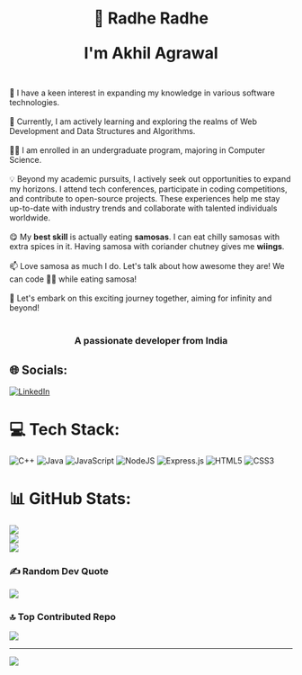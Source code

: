  <h1 align="center"> 🙏 Radhe Radhe

I'm Akhil Agrawal</h1><br>👀 I have a keen interest in expanding my knowledge in various software technologies.<br><br>🌱 Currently, I am actively learning and exploring the realms of Web Development and Data Structures and Algorithms.<br><br>🧑‍🎓 I am enrolled in an undergraduate program, majoring in Computer Science.<br><br>💡 Beyond my academic pursuits, I actively seek out opportunities to expand my horizons. I attend tech conferences, participate in coding competitions, and contribute to open-source projects. These experiences help me stay up-to-date with industry trends and collaborate with talented individuals worldwide.<br><br>😋 My **best skill** is actually eating **samosas**. I can eat chilly samosas with extra spices in it. Having samosa with coriander chutney gives me **wiings**.<br><br>📫 Love samosa as much I do. Let's talk about how awesome they are! We can code 🧑‍💻 while eating samosa!<br><br>🚀 Let's embark on this exciting journey together, aiming for infinity and beyond!<br><br>
 <h3 align="center"> A passionate developer from India </h3>


## 🌐 Socials:
[![LinkedIn](https://img.shields.io/badge/LinkedIn-%230077B5.svg?logo=linkedin&logoColor=white)](https://linkedin.com/in/https://www.linkedin.com/in/akhil-agrawal-soccer) 

# 💻 Tech Stack:
![C++](https://img.shields.io/badge/c++-%2300599C.svg?style=plastic&logo=c%2B%2B&logoColor=white) 
![Java](https://img.shields.io/badge/java-%23ED8B00.svg?style=plastic&logo=openjdk&logoColor=white)
 ![JavaScript](https://img.shields.io/badge/javascript-%23323330.svg?style=plastic&logo=javascript&logoColor=%23F7DF1E) ![NodeJS](https://img.shields.io/badge/node.js-6DA55F?style=plastic&logo=node.js&logoColor=white) ![Express.js](https://img.shields.io/badge/express.js-%23404d59.svg?style=plastic&logo=express&logoColor=%2361DAFB)
 ![HTML5](https://img.shields.io/badge/html5-%23E34F26.svg?style=plastic&logo=html5&logoColor=white) 
 ![CSS3](https://img.shields.io/badge/css3-%231572B6.svg?style=fplastic&logo=css3&logoColor=white)
# 📊 GitHub Stats:
![](https://github-readme-stats.vercel.app/api?username=swastik-akhil&theme=synthwave&hide_border=false&include_all_commits=true&count_private=true)<br/>
![](https://github-readme-streak-stats.herokuapp.com/?user=swastik-akhil&theme=synthwave&hide_border=false)<br/>
![](https://github-readme-stats.vercel.app/api/top-langs/?username=swastik-akhil&theme=synthwave&hide_border=false&include_all_commits=true&count_private=true&layout=compact)

### ✍️ Random Dev Quote
![](https://quotes-github-readme.vercel.app/api?type=horizontal&theme=light)

### 🔝 Top Contributed Repo
![](https://github-contributor-stats.vercel.app/api?username=swastik-akhil&limit=5&theme=dark&combine_all_yearly_contributions=true)

---
[![](https://visitcount.itsvg.in/api?id=swastik-akhil&icon=8&color=0)](https://visitcount.itsvg.in)





